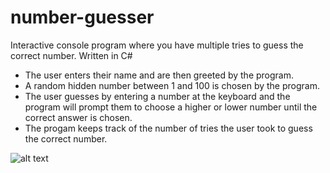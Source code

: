 # number-guesser
Interactive console program where you have multiple tries to guess the correct number. Written in C#

- The user enters their name and are then greeted by the program. 
- A random hidden number between 1 and 100 is chosen by the program.
- The user guesses by entering a number at the keyboard and the program will prompt them to choose a higher or lower number 
until the correct answer is chosen.
- The progam keeps track of the number of tries the user took to guess the correct number.

![alt text](http://bluegalaxy.info/images/number-guesser-output.png)


